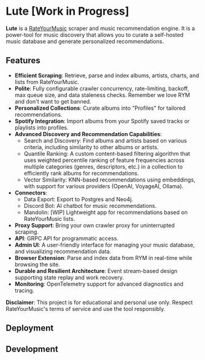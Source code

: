 # Lute [Work in Progress]

**Lute** is a [RateYourMusic](https://www.rateyourmusic.com) scraper and music recommendation engine. It is a power-tool for music discovery that allows you to curate a self-hosted music database and generate personalized recommendations.

## Features

- **Efficient Scraping**: Retrieve, parse and index albums, artists, charts, and lists from RateYourMusic.
- **Polite**: Fully configurable crawler concurrency, rate-limiting, backoff, max queue size, and data staleness checks. Remember we love RYM and don't want to get banned.
- **Personalized Collections**: Curate albums into "Profiles" for tailored recommendations.
- **Spotify Integration**: Import albums from your Spotify saved tracks or playlists into profiles.
- **Advanced Discovery and Recommendation Capabilities**:
  - Search and Discovery: Find albums and artists based on various criteria, including similarity to other albums or artists.
  - Quantile Ranking: A custom content-based filtering algorithm that uses weighted percentile ranking of feature frequencies across multiple categories (genres, descriptors, etc.) in a collection to efficiently rank albums for recommendations.
  - Vector Similarity: KNN-based recommendations using embeddings, with support for various providers (OpenAI, VoyageAI, Ollama).
- **Connectors**:
  - Data Export: Export to Postgres and Neo4j.
  - Discord Bot: AI chatbot for music recommendations.
  - Mandolin: [WIP] Lightweight app for recommendations based on RateYourMusic lists.
- **Proxy Support**: Bring your own crawler proxy for uninterrupted scraping.
- **API**: GRPC API for programmatic access.
- **Admin UI**: A user-friendly interface for managing your music database, and visualizing recommendation data.
- **Browser Extension**: Parse and index data from RYM in real-time while browsing the site.
- **Durable and Resilient Architecture**: Event stream-based design supporting state replay and work recovery.
- **Monitoring**: OpenTelemetry support for advanced diagnostics and tracing.

**Disclaimer**: This project is for educational and personal use only. Respect RateYourMusic's terms of service and use the tool responsibly.

## Deployment

## Development
